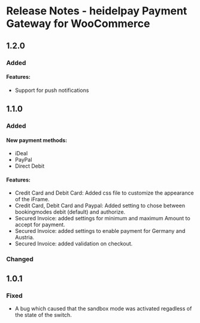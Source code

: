 # Release Notes - heidelpay Payment Gateway for WooCommerce

## 1.2.0

### Added

#### Features:
- Support for push notifications

## 1.1.0

### Added

#### New payment methods:
 - iDeal
 - PayPal
 - Direct Debit

#### Features:
- Credit Card and Debit Card: Added css file to customize the appearance of the iFrame.
- Credit Card, Debit Card and Paypal: Added setting to chose between bookingmodes debit (default) and authorize.
- Secured Invoice: added settings for minimum and maximum Amount to accept for payment.
- Secured Invoice: added settings to enable payment for Germany and Austria.
- Secured Invoice: added validation on checkout.

### Changed


## 1.0.1

### Fixed
- A bug which caused that the sandbox mode was activated regadless of the state of the switch.